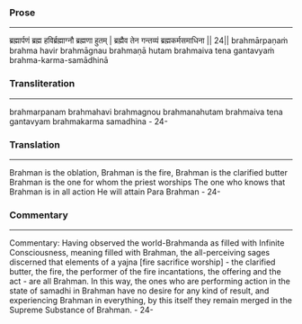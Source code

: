 ### Prose 
 --- 
ब्रह्मार्पणं ब्रह्म हविर्ब्रह्माग्नौ ब्रह्मणा हुतम् |
ब्रह्मैव तेन गन्तव्यं ब्रह्मकर्मसमाधिना || 24||
brahmārpaṇaṁ brahma havir brahmāgnau brahmaṇā hutam
brahmaiva tena gantavyaṁ brahma-karma-samādhinā

### Transliteration 
 --- 
brahmarpanam brahmahavi brahmagnou brahmanahutam brahmaiva tena gantavyam brahmakarma samadhina - 24-

### Translation 
 --- 
Brahman is the oblation, Brahman is the fire, Brahman is the clarified butter Brahman is the one for whom the priest worships The one who knows that Brahman is in all action He will attain Para Brahman - 24-

### Commentary 
 --- 
Commentary: Having observed the world-Brahmanda as filled with Infinite Consciousness, meaning filled with Brahman, the all-perceiving sages discerned that elements of a yajna [fire sacrifice worship] - the clarified butter, the fire, the performer of the fire incantations, the offering and the act - are all Brahman. In this way, the ones who are performing action in the state of samadhi in Brahman have no desire for any kind of result, and experiencing Brahman in everything, by this itself they remain merged in the Supreme Substance of Brahman. - 24-